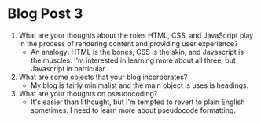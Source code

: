 # Blog Post 3

1. What are your thoughts about the roles HTML, CSS, and JavaScript play in the process of rendering content and providing user experience?
    - An analogy: HTML is the bones, CSS is the skin, and Javascript is the muscles. I'm interested in learning more about all three, but Javascript in particular.
2. What are some objects that your blog incorporates?
    - My blog is fairly minimalist and the main object is uses is headings.
3. What are your thoughts on pseudocoding?
    - It's easier than I thought, but I'm tempted to revert to plain English sometimes. I need to learn more about pseudocode formatting.
